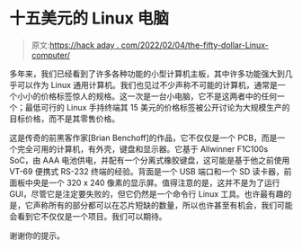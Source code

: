 # 十五美元的 Linux 电脑

> 原文:[https://hack aday . com/2022/02/04/the-fifty-dollar-Linux-computer/](https://hackaday.com/2022/02/04/the-fifteen-dollar-linux-computer/)

多年来，我们已经看到了许多各种功能的小型计算机主板，其中许多功能强大到几乎可以作为 Linux 通用计算机。我们也见过不少声称不可能的计算机，通常是一个小小的价格标签惊人的规格。这一次是一台小电脑，它不是这两者中的任何一个；最低可行的 Linux 手持终端其 15 美元的价格标签被公开讨论为大规模生产的目标价格，而不是其零售价格。

这是传奇的前黑客作家[Brian Benchoff]的作品，它不仅仅是一个 PCB，而是一个完全可用的计算机，有外壳，键盘和显示器。它基于 Allwinner F1C100s SoC，由 AAA 电池供电，并配有一个分离式橡胶键盘，这可能是基于他之前使用 VT-69 便携式 RS-232 终端的经验。背面是一个 USB 端口和一个 SD 读卡器，前面板中央是一个 320 x 240 像素的显示屏。值得注意的是，这并不是为了运行 GUI，尽管它是注定要失败的，但它仍然是一个命令行 Linux 工具。也许最有趣的是，它声称所有的部分都可以在芯片短缺的数量，所以也许甚至有机会，我们可能会看到它不仅仅是一个项目。我们可以期待。

谢谢你的提示。